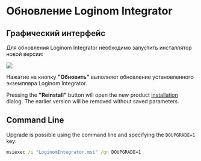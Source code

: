 # Обновление Loginom Integrator

## Графический интерфейс

Для обновления Loginom Integrator необходимо запустить инсталлятор новой версии:

![](../images/integrator_msi_upgrade.png)

Нажатие на кнопку **"Обновить"** выполняет обновление установленного экземпляра Loginom Integrator.

Pressing the **"Reinstall"** button will open the new product [installation](./setup.md) dialog. The earlier version will be removed without saved parameters.

## Command Line

Upgrade is possible using the command line and specifying the `DOUPGRADE=1` key:

```cmd
msiexec /i "LoginomIntegrator.msi" /qn DOUPGRADE=1
```
